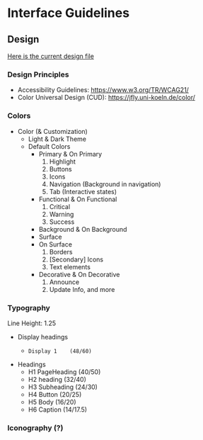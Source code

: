 # Interface Guidelines

## Design

[Here is the current design file](https://www.figma.com/file/5mAH9laNFI4q3oJeTN0sgq/W-Components-team-library?node-id=0%3A1)

### Design Principles

* Accessibility Guidelines: https://www.w3.org/TR/WCAG21/
* Color Universal Design (CUD): https://jfly.uni-koeln.de/color/

### Colors

- Color (& Customization)
    - Light & Dark Theme
    - Default Colors
        - Primary & On Primary
            1. Highlight
            2. Buttons
            3. Icons
            4. Navigation (Background in navigation)
            5. Tab (Interactive states)
        - Functional & On Functional
            1. Critical
            2. Warning
            3. Success
        - Background & On Background
        - Surface
        - On Surface
            1. Borders
            2. [Secondary] Icons
            3. Text elements
        - Decorative & On Decorative
            1. Announce
            2. Update Info, and more

### Typography

Line Height: 1.25

- Display headings
  -     Display 1    (48/60)
- Headings
  - H1  PageHeading  (40/50)
  - H2  heading      (32/40)
  - H3  Subheading   (24/30)
  - H4  Button       (20/25)
  - H5  Body         (16/20)
  - H6  Caption      (14/17.5)

### Iconography (?)
